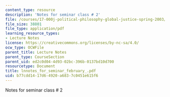 ```yaml
---
content_type: resource
description: 'Notes for seminar class # 2'
file: /courses/17-000j-political-philosophy-global-justice-spring-2003/b77cdd1417d64920a6837c0451e615f6_lnnotes_for_seminar_february_.pdf
file_size: 38801
file_type: application/pdf
learning_resource_types:
- Lecture Notes
license: https://creativecommons.org/licenses/by-nc-sa/4.0/
ocw_type: OCWFile
parent_title: Lecture Notes
parent_type: CourseSection
parent_uid: ed2c0d04-4d93-02bc-396b-0137bd10d700
resourcetype: Document
title: lnnotes_for_seminar_february_.pdf
uid: b77cdd14-17d6-4920-a683-7c0451e615f6
---
```

Notes for seminar class # 2